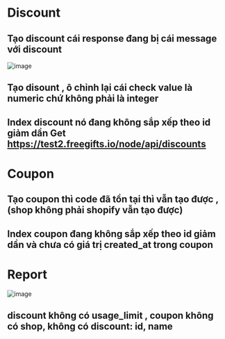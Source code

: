# Discount
## Tạo discount cái response đang bị cái message với discount 
![image](https://github.com/user-attachments/assets/3fadd1df-c574-4958-a3fa-2154d8aea384)
## Tạo disount , ô chỉnh lại cái check value là numeric chứ không phải là integer 
## Index discount nó đang không sắp xếp theo id giảm dần Get https://test2.freegifts.io/node/api/discounts

# Coupon
## Tạo coupon thì code đã tồn tại thì vẫn tạo được , (shop không phải shopify vẫn tạo được) 
## Index coupon đang không sắp xếp theo id giảm dần và chưa có giá trị created_at trong coupon 


# Report
![image](https://github.com/user-attachments/assets/96ef9afe-28e2-473f-8e1e-af71ca640f47)
## discount không có usage_limit , coupon không có shop, không có discount: id, name 
